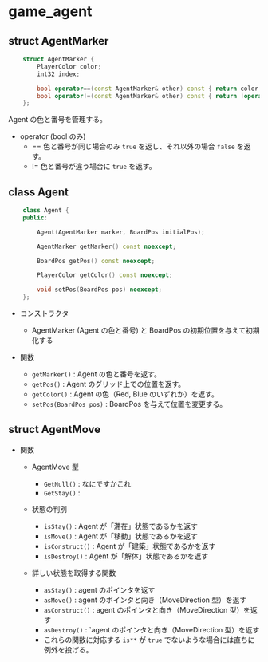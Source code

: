 # game_agent

## struct AgentMarker
```c++
	struct AgentMarker {
		PlayerColor color;
		int32 index;

		bool operator==(const AgentMarker& other) const { return color == other.color && index == other.index; }
		bool operator!=(const AgentMarker& other) const { return !operator==(other); }
	};
```
Agent の色と番号を管理する。
- operator (bool のみ)
    - ==
    色と番号が同じ場合のみ `true` を返し、それ以外の場合 `false` を返す。
    - !=
    色と番号が違う場合に `true` を返す。


## class Agent
```c++
    class Agent {
    public:

        Agent(AgentMarker marker, BoardPos initialPos);

        AgentMarker getMarker() const noexcept;

        BoardPos getPos() const noexcept;

        PlayerColor getColor() const noexcept;

        void setPos(BoardPos pos) noexcept;
    };
```

- コンストラクタ
    - AgentMarker (Agent の色と番号) と BoardPos の初期位置を与えて初期化する

- 関数
    - `getMarker()` : Agent の色と番号を返す。
    - `getPos()` : Agent のグリッド上での位置を返す。
    - `getColor()` : Agent の色（Red, Blue のいずれか）を返す。
    - `setPos(BoardPos pos)` : BoardPos を与えて位置を変更する。

## struct AgentMove

- 関数
    - AgentMove 型
        - `GetNull()` : なにですかこれ
        - `GetStay()` : 

    - 状態の判別
        - `isStay()` : Agent が「滞在」状態であるかを返す
        - `isMove()` : Agent が「移動」状態であるかを返す
        - `isConstruct()` : Agent が「建築」状態であるかを返す
        - `isDestroy()` : Agent が「解体」状態であるかを返す
    - 詳しい状態を取得する関数
        - `asStay()` : agent のポインタを返す
        - `asMove()` : agent のポインタと向き（MoveDirection 型）を返す
        - `asConstruct()` : agent のポインタと向き（MoveDirection 型）を返す
        - `asDestroy()` : `agent のポインタと向き（MoveDirection 型）を返す
        - これらの関数に対応する `is**` が `true` でないような場合には直ちに例外を投げる。
